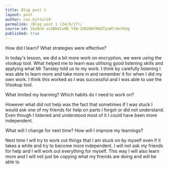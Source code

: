 ```yaml
---
title: Blog post 1
layout: post
author: nav.buttar19
permalink: /Blog post 1 (24/9/17)/
source-id: 1bzBnA-xcGBkkCwHD_Y2W-ZUKU80fKW2TpsW7r8xYkUg
published: true
---
```

How did I learn? What strategies were effective? 

In today's lesson, we did a bit more work on encryption, we were using the vlookup tool. What helped me to learn was utilising good listening skills and applying what Mr Tansley told us to my work. I think by carefully listening I was able to learn more and take more in and remember it for when I did my own work. I think this worked as I was successful and I was able to use the Vlookup tool.

What limited my learning? Which habits do I need to work on?

However what did not help was the fact that sometimes if I was stuck I would ask one of my friends for help on parts I forgot or did not understand. Even though I listened and understood most of it I could have been more independent.

What will I change for next time? How will I improve my learnings?

Next time I will try to work out things that I am stuck on by myself even if it takes a while and try to become more independent. I will not ask my friends for help and I will work out everything for myself. This way I will also learn more and I will not just be copying what my friends are doing and will be able to 

